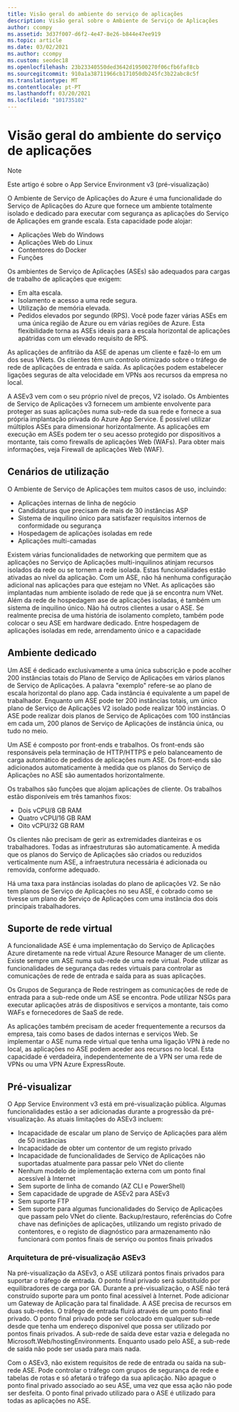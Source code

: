 ```yaml
---
title: Visão geral do ambiente do serviço de aplicações
description: Visão geral sobre o Ambiente de Serviço de Aplicações
author: ccompy
ms.assetid: 3d37f007-d6f2-4e47-8e26-b844e47ee919
ms.topic: article
ms.date: 03/02/2021
ms.author: ccompy
ms.custom: seodec18
ms.openlocfilehash: 23b23340550ded3642d19500270f06cfb6faf8cb
ms.sourcegitcommit: 910a1a38711966cb171050db245fc3b22abc8c5f
ms.translationtype: MT
ms.contentlocale: pt-PT
ms.lasthandoff: 03/20/2021
ms.locfileid: "101735102"
---
```

# <a name="app-service-environment-overview"></a>Visão geral do ambiente do serviço de aplicações 

> [!NOTE]
> Este artigo é sobre o App Service Environment v3 (pré-visualização)
> 

O Ambiente de Serviço de Aplicações do Azure é uma funcionalidade do Serviço de Aplicações do Azure que fornece um ambiente totalmente isolado e dedicado para executar com segurança as aplicações do Serviço de Aplicações em grande escala. Esta capacidade pode alojar:

- Aplicações Web do Windows
- Aplicações Web do Linux
- Contentores do Docker
- Funções

Os ambientes de Serviço de Aplicações (ASEs) são adequados para cargas de trabalho de aplicações que exigem:

- Em alta escala.
- Isolamento e acesso a uma rede segura.
- Utilização de memória elevada.
- Pedidos elevados por segundo (RPS). Você pode fazer várias ASEs em uma única região de Azure ou em várias regiões de Azure. Esta flexibilidade torna as ASEs ideais para a escala horizontal de aplicações apátridas com um elevado requisito de RPS.

As aplicações de anfitrião da ASE de apenas um cliente e fazê-lo em um dos seus VNets. Os clientes têm um controlo otimizado sobre o tráfego de rede de aplicações de entrada e saída. As aplicações podem estabelecer ligações seguras de alta velocidade em VPNs aos recursos da empresa no local.

A ASEv3 vem com o seu próprio nível de preços, V2 isolado.
Os Ambientes de Serviço de Aplicações v3 fornecem um ambiente envolvente para proteger as suas aplicações numa sub-rede da sua rede e fornece a sua própria implantação privada do Azure App Service.
É possível utilizar múltiplos ASEs para dimensionar horizontalmente. As aplicações em execução em ASEs podem ter o seu acesso protegido por dispositivos a montante, tais como firewalls de aplicações Web (WAFs). Para obter mais informações, veja Firewall de aplicações Web (WAF).

## <a name="usage-scenarios"></a>Cenários de utilização

O Ambiente de Serviço de Aplicações tem muitos casos de uso, incluindo:

- Aplicações internas de linha de negócio
- Candidaturas que precisam de mais de 30 instâncias ASP
- Sistema de inquilino único para satisfazer requisitos internos de conformidade ou segurança
- Hospedagem de aplicações isoladas em rede
- Aplicações multi-camadas

Existem várias funcionalidades de networking que permitem que as aplicações no Serviço de Aplicações multi-inquilinos atinjam recursos isolados da rede ou se tornem a rede isolada. Estas funcionalidades estão ativadas ao nível da aplicação.  Com um ASE, não há nenhuma configuração adicional nas aplicações para que estejam no VNet. As aplicações são implantadas num ambiente isolado de rede que já se encontra num VNet. Além da rede de hospedagem ase de aplicações isoladas, é também um sistema de inquilino único. Não há outros clientes a usar o ASE. Se realmente precisa de uma história de isolamento completo, também pode colocar o seu ASE em hardware dedicado. Entre hospedagem de aplicações isoladas em rede, arrendamento único e a capacidade 

## <a name="dedicated-environment"></a>Ambiente dedicado
Um ASE é dedicado exclusivamente a uma única subscrição e pode acolher 200 instâncias totais do Plano de Serviço de Aplicações em vários planos de Serviço de Aplicações. A palavra "exemplo" refere-se ao plano de escala horizontal do plano app. Cada instância é equivalente a um papel de trabalhador. Enquanto um ASE pode ter 200 instâncias totais, um único plano de Serviço de Aplicações V2 isolado pode realizar 100 instâncias. O ASE pode realizar dois planos de Serviço de Aplicações com 100 instâncias em cada um, 200 planos de Serviço de Aplicações de instância única, ou tudo no meio.

Um ASE é composto por front-ends e trabalhos. Os front-ends são responsáveis pela terminação de HTTP/HTTPS e pelo balanceamento de carga automático de pedidos de aplicações num ASE. Os front-ends são adicionados automaticamente à medida que os planos do Serviço de Aplicações no ASE são aumentados horizontalmente.

Os trabalhos são funções que alojam aplicações de cliente. Os trabalhos estão disponíveis em três tamanhos fixos:

- Dois vCPU/8 GB RAM
- Quatro vCPU/16 GB RAM
- Oito vCPU/32 GB RAM

Os clientes não precisam de gerir as extremidades dianteiras e os trabalhadores. Todas as infraestruturas são automaticamente. À medida que os planos do Serviço de Aplicações são criados ou reduzidos verticalmente num ASE, a infraestrutura necessária é adicionada ou removida, conforme adequado.

Há uma taxa para instâncias isoladas do plano de aplicações V2. Se não tem planos de Serviço de Aplicações no seu ASE, é cobrado como se tivesse um plano de Serviço de Aplicações com uma instância dos dois principais trabalhadores.

## <a name="virtual-network-support"></a>Suporte de rede virtual
A funcionalidade ASE é uma implementação do Serviço de Aplicações Azure diretamente na rede virtual Azure Resource Manager de um cliente. Existe sempre um ASE numa sub-rede de uma rede virtual. Pode utilizar as funcionalidades de segurança das redes virtuais para controlar as comunicações de rede de entrada e saída para as suas aplicações.

Os Grupos de Segurança de Rede restringem as comunicações de rede de entrada para a sub-rede onde um ASE se encontra. Pode utilizar NSGs para executar aplicações atrás de dispositivos e serviços a montante, tais como WAFs e fornecedores de SaaS de rede.

As aplicações também precisam de aceder frequentemente a recursos da empresa, tais como bases de dados internas e serviços Web. Se implementar o ASE numa rede virtual que tenha uma ligação VPN à rede no local, as aplicações no ASE podem aceder aos recursos no local. Esta capacidade é verdadeira, independentemente de a VPN ser uma rede de VPNs ou uma VPN Azure ExpressRoute.

## <a name="preview"></a>Pré-visualizar
O App Service Environment v3 está em pré-visualização pública.  Algumas funcionalidades estão a ser adicionadas durante a progressão da pré-visualização. As atuais limitações do ASEv3 incluem:

- Incapacidade de escalar um plano de Serviço de Aplicações para além de 50 instâncias
- Incapacidade de obter um contentor de um registo privado
- Incapacidade de funcionalidades de Serviço de Aplicações não suportadas atualmente para passar pelo VNet do cliente
- Nenhum modelo de implementação externa com um ponto final acessível à Internet
- Sem suporte de linha de comando (AZ CLI e PowerShell)
- Sem capacidade de upgrade de ASEv2 para ASEv3
- Sem suporte FTP
- Sem suporte para algumas funcionalidades do Serviço de Aplicações que passam pelo VNet do cliente. Backup/restauro, referências do Cofre chave nas definições de aplicações, utilizando um registo privado de contentores, e o registo de diagnóstico para armazenamento não funcionará com pontos finais de serviço ou pontos finais privados
    
### <a name="asev3-preview-architecture"></a>Arquitetura de pré-visualização ASEv3
Na pré-visualização da ASEv3, o ASE utilizará pontos finais privados para suportar o tráfego de entrada. O ponto final privado será substituído por equilibradores de carga por GA. Durante a pré-visualização, o ASE não terá construído suporte para um ponto final acessível à Internet. Pode adicionar um Gateway de Aplicação para tal finalidade. A ASE precisa de recursos em duas sub-redes.  O tráfego de entrada fluirá através de um ponto final privado. O ponto final privado pode ser colocado em qualquer sub-rede desde que tenha um endereço disponível que possa ser utilizado por pontos finais privados.  A sub-rede de saída deve estar vazia e delegada no Microsoft.Web/hostingEnvironments. Enquanto usado pelo ASE, a sub-rede de saída não pode ser usada para mais nada.

Com o ASEv3, não existem requisitos de rede de entrada ou saída na sub-rede ASE. Pode controlar o tráfego com grupos de segurança de rede e tabelas de rotas e só afetará o tráfego da sua aplicação. Não apague o ponto final privado associado ao seu ASE, uma vez que essa ação não pode ser desfeita. O ponto final privado utilizado para o ASE é utilizado para todas as aplicações no ASE. 

